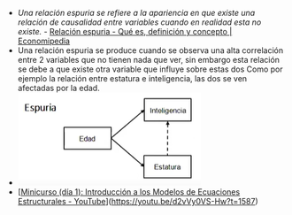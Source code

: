 - _Una relación espuria se refiere a la apariencia en que existe una relación de causalidad entre variables cuando en realidad esta no existe._ - [Relación espuria - Qué es, definición y concepto | Economipedia](https://economipedia.com/definiciones/relacion-espuria.html)
- Una relación espuria se produce cuando se observa una alta correlación entre 2 variables que no tienen nada que ver, sin embargo esta relación se debe a que existe otra variable que influye sobre estas dos Como por ejemplo la relación entre estatura e inteligencia, las dos se ven afectadas por la edad.
- ![image.png](../assets/image_1643564100918_0.png)
- [[Minicurso \(día 1\): Introducción a los Modelos de Ecuaciones Estructurales - YouTube](https://www.youtube.com/watch?v=d2vVy0VS-Hw)](https://youtu.be/d2vVy0VS-Hw?t=1587)